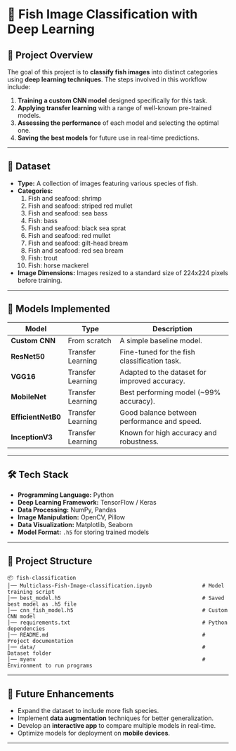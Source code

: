 # 🐠 Fish Image Classification with Deep Learning

## 📌 Project Overview

The goal of this project is to **classify fish images** into distinct categories using **deep learning techniques**. The steps involved in this workflow include:

1. **Training a custom CNN model** designed specifically for this task.
2. **Applying transfer learning** with a range of well-known pre-trained models.
3. **Assessing the performance** of each model and selecting the optimal one.
4. **Saving the best models** for future use in real-time predictions.

---

## 📂 Dataset

* **Type:** A collection of images featuring various species of fish.
* **Categories:**
  1. Fish and seafood: shrimp
  2. Fish and seafood: striped red mullet
  3. Fish and seafood: sea bass
  4. Fish: bass
  5. Fish and seafood: black sea sprat
  6. Fish and seafood: red mullet
  7. Fish and seafood: gilt-head bream
  8. Fish and seafood: red sea bream
  9. Fish: trout
  10. Fish: horse mackerel
* **Image Dimensions:** Images resized to a standard size of 224x224 pixels before training.

---

## 🧠 Models Implemented

| Model              | Type              | Description                          |
| ------------------ | ----------------- | ------------------------------------ |
| **Custom CNN**     | From scratch      | A simple baseline model.             |
| **ResNet50**       | Transfer Learning | Fine-tuned for the fish classification task. |
| **VGG16**          | Transfer Learning | Adapted to the dataset for improved accuracy. |
| **MobileNet**      | Transfer Learning | Best performing model (~99% accuracy). |
| **EfficientNetB0** | Transfer Learning | Good balance between performance and speed. |
| **InceptionV3**    | Transfer Learning | Known for high accuracy and robustness. |

---

## 🛠️ Tech Stack

* **Programming Language:** Python
* **Deep Learning Framework:** TensorFlow / Keras
* **Data Processing:** NumPy, Pandas
* **Image Manipulation:** OpenCV, Pillow
* **Data Visualization:** Matplotlib, Seaborn
* **Model Format:** `.h5` for storing trained models

---

## 📁 Project Structure


```
📦 fish-classification
│── Multiclass-Fish-Image-classification.ipynb                # Model training script
│── best_model.h5                                             # Saved best model as .h5 file
│── cnn_fish_model.h5                                         # Custom CNN model
│── requirements.txt                                          # Python dependencies
│── README.md                                                 # Project documentation
│── data/                                                     # Dataset folder
│── myenv                                                     # Environment to run programs
```

---

## 📌 Future Enhancements

* Expand the dataset to include more fish species.
* Implement **data augmentation** techniques for better generalization.
* Develop an **interactive app** to compare multiple models in real-time.
* Optimize models for deployment on **mobile devices**.

---
